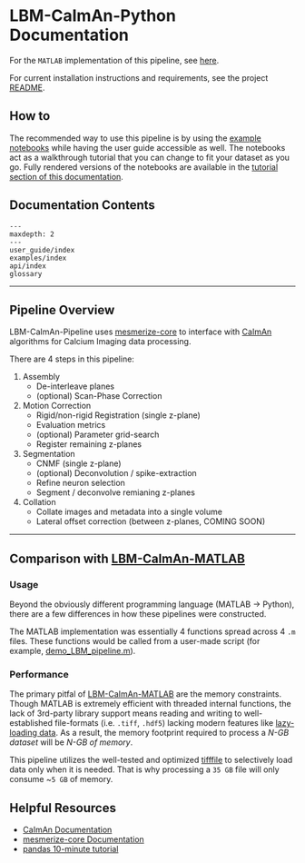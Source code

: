 # LBM-CaImAn-Python Documentation 

For the `MATLAB` implementation of this pipeline, see [here](https://github.com/MillerBrainObservatory/LBM-CaImAn-MATLAB/).

For current installation instructions and requirements, see the project [README](https://github.com/MillerBrainObservatory/LBM-CaImAn-Python/blob/master/README.md).

## How to

The recommended way to use this pipeline is by using the [example notebooks](https://github.com/MillerBrainObservatory/LBM-CaImAn-Python/tree/master/demos/notebooks) 
while having the user guide accessible as well. The notebooks act as a walkthrough tutorial that you can change to fit your dataset as you go. Fully rendered versions of the notebooks
are available in the [tutorial section of this documentation](https://millerbrainobservatory.github.io/LBM-CaImAn-Python/examples/index.html).

## Documentation Contents

```{toctree}
---
maxdepth: 2
---
user_guide/index
examples/index
api/index
glossary
```

----------------

## Pipeline Overview

LBM-CaImAn-Pipeline uses [mesmerize-core](https://github.com/nel-lab/mesmerize-core/tree/master) to interface with [CaImAn](https://github.com/flatironinstitute/CaImAn) algorithms for Calcium Imaging data processing.

There are 4 steps in this pipeline:

1. Assembly
    - De-interleave planes
    - (optional) Scan-Phase Correction
2. Motion Correction
    - Rigid/non-rigid Registration (single z-plane)
    - Evaluation metrics
    - (optional) Parameter grid-search
    - Register remaining z-planes
3. Segmentation
    - CNMF (single z-plane)
    - (optional) Deconvolution / spike-extraction
    - Refine neuron selection
    - Segment / deconvolve remianing z-planes
4. Collation
    - Collate images and metadata into a single volume
    - Lateral offset correction (between z-planes, COMING SOON)

----------------

## Comparison with [LBM-CaImAn-MATLAB](https://github.com/MillerBrainObservatory/LBM-CaImAn-MATLAB/)

### Usage

Beyond the obviously different programming language (MATLAB -> Python), there are a few differences in how these pipelines were constructed.

The MATLAB implementation was essentially 4 functions spread across 4 `.m` files. These functions would be called from a user-made script (for example, [demo_LBM_pipeline.m](https://github.com/MillerBrainObservatory/LBM-CaImAn-MATLAB/blob/master/demo_LBM_pipeline.m)).

### Performance

The primary pitfal of [LBM-CaImAn-MATLAB](https://github.com/MillerBrainObservatory/LBM-CaImAn-MATLAB/) are the memory constraints. Though MATLAB is extremely efficient with threaded internal functions, the lack of 3rd-party library support means reading and writing to well-established file-formats (i.e. `.tiff`, `.hdf5`) lacking modern features like [lazy-loading data](https://www.imperva.com/learn/performance/lazy-loading/). As a result, the memory footprint required to process a *N-GB dataset* will be *N-GB of memory*. 

This pipeline utilizes the well-tested and optimized [tifffile](https://pypi.org/project/tifffile/) to selectively load data only when it is needed. That is why processing a `35 GB` file will only consume ~`5 GB` of memory.

## Helpful Resources

- [CaImAn Documentation](https://caiman.readthedocs.io/en/latest/)
- [mesmerize-core Documentation](https://mesmerize-core.readthedocs.io/en/latest/#installation)
- [pandas 10-minute tutorial](https://pandas.pydata.org/docs/user_guide/10min.html)
